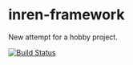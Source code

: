 inren-framework
===============

New attempt for a hobby project.

[![Build Status](https://travis-ci.org/inren/inren-framework.svg?branch=master)](https://travis-ci.org/inren/inren-framework)